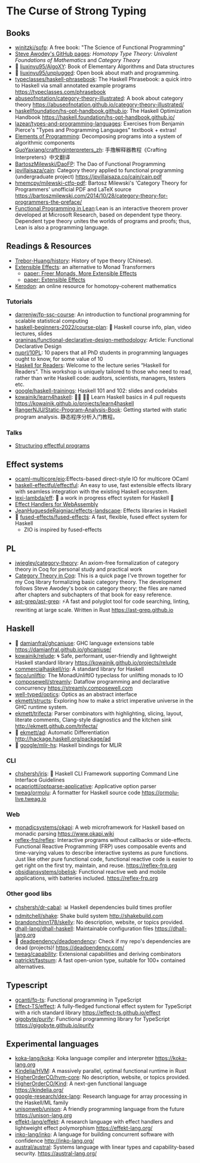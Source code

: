 # The Curse of Strong Typing

## Books

- [winitzki/sofp](https://github.com/winitzki/sofp): A free book: "The Science
  of Functional Programming"
- [Steve Awodey's GitHub pages](https://awodey.github.io/): _Homotopy Type
  Theory: Univalent Foundations of Mathematics_ and _Category Theory_
- 🌟 [liuxinyu95/AlgoXY](https://github.com/liuxinyu95/AlgoXY): Book of
  Elementary Algorithms and Data structures
- 🌟 [liuxinyu95/unplugged](https://github.com/liuxinyu95/unplugged): Open book
  about math and programming.
- [typeclasses/haskell-phrasebook](https://github.com/typeclasses/haskell-phrasebook):
  The Haskell Phrasebook: a quick intro to Haskell via small annotated example
  programs <https://typeclasses.com/phrasebook>
- [abuseofnotation/category-theory-illustrated](https://github.com/abuseofnotation/category-theory-illustrated):
  A book about category theory
  <https://abuseofnotation.github.io/category-theory-illustrated/>
- [haskellfoundation/hs-opt-handbook.github.io](https://github.com/haskellfoundation/hs-opt-handbook.github.io):
  The Haskell Optimization Handbook
  <https://haskell.foundation/hs-opt-handbook.github.io/>
- [lazear/types-and-programming-languages](https://github.com/lazear/types-and-programming-languages):
  Exercises from Benjamin Pierce's "Types and Programming Languages" textbook +
  extras!
- [Elements of Programming](http://elementsofprogramming.com/): Decomposing
  programs into a system of algorithmic components
- [GuoYaxiang/craftinginterpreters_zh](https://github.com/GuoYaxiang/craftinginterpreters_zh):
  手撸解释器教程《Crafting Interpreters》中文翻译
- [BartoszMilewski/DaoFP](https://github.com/BartoszMilewski/DaoFP): The Dao of
  Functional Programming
- [jpvillaisaza/cain](https://github.com/jpvillaisaza/cain): Category theory
  applied to functional programming (undergraduate project)
  <https://jpvillaisaza.co/cain/cain.pdf>
- [hmemcpy/milewski-ctfp-pdf](https://github.com/hmemcpy/milewski-ctfp-pdf):
  Bartosz Milewski's 'Category Theory for Programmers' unofficial PDF and LaTeX
  source
  <https://bartoszmilewski.com/2014/10/28/category-theory-for-programmers-the-preface/>
- [Functional Programming in Lean](https://lean-lang.org/functional_programming_in_lean/):Lean
  is an interactive theorem prover developed at Microsoft Research, based on
  dependent type theory. Dependent type theory unites the worlds of programs and
  proofs; thus, Lean is also a programming language.

## Readings & Resources

- [Trebor-Huang/history](https://github.com/Trebor-Huang/history): History of
  type theory (Chinese).
- [Extensible Effects](https://okmij.org/ftp/Haskell/extensible/): an
  alternative to Monad Transformers
  - [paper: Freer Monads, More Extensible Effects](https://okmij.org/ftp/Haskell/extensible/more.pdf)
  - [paper: Extensible Effects](https://legacy.cs.indiana.edu/~sabry/papers/exteff.pdf)
- [Kerodon](https://kerodon.net): an online resource for homotopy-coherent
  mathematics

### Tutorials

- [darrenjw/fp-ssc-course](https://github.com/darrenjw/fp-ssc-course): An
  introduction to functional programming for scalable statistical computing
- [haskell-beginners-2022/course-plan](https://github.com/haskell-beginners-2022/course-plan):
  📜 Haskell course info, plan, video lectures, slides
- [graninas/functional-declarative-design-methodology](https://github.com/graninas/functional-declarative-design-methodology):
  Article: Functional Declarative Design
- [nuprl/10PL](https://github.com/nuprl/10PL): 10 papers that all PhD students
  in programming languages ought to know, for some value of 10
- [Haskell for Readers](https://haskell-for-readers.nomeata.de/): Welcome to the
  lecture series “Haskell for Readers”. This workshop is uniquely tailored to
  those who need to read, rather than write Haskell code: auditors, scientists,
  managers, testers etc.
- [google/haskell-trainings](https://github.com/google/haskell-trainings):
  Haskell 101 and 102: slides and codelabs
- [kowainik/learn4haskell](https://github.com/kowainik/learn4haskell): 👩‍🏫 👨‍🏫
  Learn Haskell basics in 4 pull requests
  <https://kowainik.github.io/projects/learn4haskell>
- [RangerNJU/Static-Program-Analysis-Book](https://github.com/RangerNJU/Static-Program-Analysis-Book):
  Getting started with static program analysis. 静态程序分析入门教程。

### Talks

- [Structuring effectful programs](https://bobkonf.de/2023/loeh.html)

## Effect systems

- [ocaml-multicore/eio](https://github.com/ocaml-multicore/eio):Effects-based
  direct-style IO for multicore OCaml
- [haskell-effectful/effectful](https://github.com/haskell-effectful/effectful):
  An easy to use, fast extensible effects library with seamless integration with
  the existing Haskell ecosystem.
- [lexi-lambda/eff](https://github.com/lexi-lambda/eff): 🚧 a work in progress
  effect system for Haskell 🚧
- [Effect Handlers for WebAssembly](https://wasmfx.dev/)
- [JeanHuguesdeRaigniac/effects-landscape](https://github.com/JeanHuguesdeRaigniac/effects-landscape):
  Effects libraries in Haskell
- 🌟
  [fused-effects/fused-effects](https://github.com/fused-effects/fused-effects):
  A fast, flexible, fused effect system for Haskell
  - ZIO is inspired by fused-effects

## PL

- [jwiegley/category-theory](https://github.com/jwiegley/category-theory): An
  axiom-free formalization of category theory in Coq for personal study and
  practical work
- [Category Theory in Coq](http://www.megacz.com/berkeley/coq-categories/): This
  is a quick page I've thrown together for my Coq library formalizing basic
  category theory. The development follows Steve Awodey's book on category
  theory; the files are named after chapters and subchapters of that book for
  easy reference.
- [ast-grep/ast-grep](https://github.com/ast-grep/ast-grep): ⚡A fast and
  polyglot tool for code searching, linting, rewriting at large scale. Written
  in Rust <https://ast-grep.github.io>

## Haskell

- 🌟 [damianfral/ghcaniuse](https://github.com/damianfral/ghcaniuse): GHC
  language extensions table <https://damianfral.github.io/ghcaniuse/>
- [kowainik/relude](https://github.com/kowainik/relude): 🌀 Safe, performant,
  user-friendly and lightweight Haskell standard library
  <https://kowainik.github.io/projects/relude>
- [commercialhaskell/rio](https://github.com/commercialhaskell/rio): A standard
  library for Haskell
- [fpco/unliftio](https://github.com/fpco/unliftio): The MonadUnliftIO typeclass
  for unlifting monads to IO
- [composewell/streamly](https://github.com/composewell/streamly): Dataflow
  programming and declarative concurrency <https://streamly.composewell.com>
- [well-typed/optics](https://github.com/well-typed/optics): Optics as an
  abstract interface
- [ekmett/structs](https://github.com/ekmett/structs): Exploring how to make a
  strict imperative universe in the GHC runtime system.
- [ekmett/trifecta](https://github.com/ekmett/trifecta): Parser combinators with
  highlighting, slicing, layout, literate comments, Clang-style diagnostics and
  the kitchen sink <http://ekmett.github.com/trifecta/>
- 🌟 [ekmett/ad](https://github.com/ekmett/ad): Automatic Differentiation
  <http://hackage.haskell.org/package/ad>
- 🌟 [google/mlir-hs](https://github.com/google/mlir-hs): Haskell bindings for
  MLIR

### CLI

- [chshersh/iris](https://github.com/chshersh/iris): 🌈 Haskell CLI Framework
  supporting Command Line Interface Guidelines
- [pcapriotti/optparse-applicative](https://github.com/pcapriotti/optparse-applicative):
  Applicative option parser
- [tweag/ormolu](https://github.com/tweag/ormolu): A formatter for Haskell
  source code <https://ormolu-live.tweag.io>

### Web

- [monadicsystems/okapi](https://github.com/monadicsystems/okapi): A web
  microframework for Haskell based on monadic parsing <https://www.okapi.wiki>
- [reflex-frp/reflex](https://github.com/reflex-frp/reflex): Interactive
  programs without callbacks or side-effects. Functional Reactive Programming
  (FRP) uses composable events and time-varying values to describe interactive
  systems as pure functions. Just like other pure functional code, functional
  reactive code is easier to get right on the first try, maintain, and reuse.
  <https://reflex-frp.org>
- [obsidiansystems/obelisk](https://github.com/obsidiansystems/obelisk):
  Functional reactive web and mobile applications, with batteries included.
  <https://reflex-frp.org>

### Other good libs

- [chshersh/dr-cabal](https://github.com/chshersh/dr-cabal): 📊 Haskell
  dependencies build times profiler
- [ndmitchell/shake](https://github.com/ndmitchell/shake): Shake build system
  <http://shakebuild.com>
- [brandonchinn178/skelly](https://github.com/brandonchinn178/skelly): No
  description, website, or topics provided.
- [dhall-lang/dhall-haskell](https://github.com/dhall-lang/dhall-haskell):
  Maintainable configuration files <https://dhall-lang.org>
- 🌟 [deadpendency/deadpendency](https://github.com/deadpendency/deadpendency):
  Check if my repo's dependencies are dead (projects)!
  <https://deadpendency.com/>
- [tweag/capability](https://github.com/tweag/capability): Extensional
  capabilities and deriving combinators
- [patrickt/fastsum](https://github.com/patrickt/fastsum): A fast open-union
  type, suitable for 100+ contained alternatives.

## Typescript

- [gcanti/fp-ts](https://github.com/gcanti/fp-ts): Functional programming in
  TypeScript
- [Effect-TS/effect](https://github.com/Effect-TS/effect): A fully-fledged
  functional effect system for TypeScript with a rich standard library
  <https://effect-ts.github.io/effect>
- [gigobyte/purify](https://github.com/gigobyte/purify): Functional programming
  library for TypeScript <https://gigobyte.github.io/purify>

## Experimental languages

- [koka-lang/koka](https://github.com/koka-lang/koka): Koka language compiler
  and interpreter <https://koka-lang.org>
- [Kindelia/HVM](https://github.com/Kindelia/HVM): A massively parallel, optimal
  functional runtime in Rust
- [HigherOrderCO/hvm-core](https://github.com/HigherOrderCO/hvm-core): No
  description, website, or topics provided.
- [HigherOrderCO/Kind](https://github.com/HigherOrderCO/Kind): A next-gen
  functional language <https://kindelia.org/>
- [google-research/dex-lang](https://github.com/google-research/dex-lang):
  Research language for array processing in the Haskell/ML family
- [unisonweb/unison](https://github.com/unisonweb/unison): A friendly
  programming language from the future <https://unison-lang.org>
- [effekt-lang/effekt](https://github.com/effekt-lang/effekt): A research
  language with effect handlers and lightweight effect polymorphism
  <https://effekt-lang.org/>
- [inko-lang/inko](https://github.com/inko-lang/inko): A language for building
  concurrent software with confidence <http://inko-lang.org/>
- [austral/austral](https://github.com/austral/austral): Systems language with
  linear types and capability-based security. <https://austral-lang.org/>

